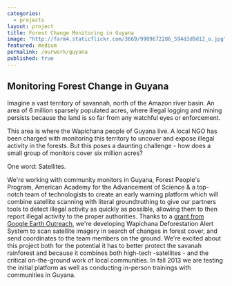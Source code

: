 ```yaml
---
categories: 
  - projects
layout: project
title: Forest Change Monitoring in Guyana
image: "http://farm4.staticflickr.com/3669/9909672286_594d3d9d12_o.jpg"
featured: medium
permalink: /ourwork/guyana
published: true
---
```


## Monitoring Forest Change in Guyana

Imagine a vast territory of savannah, north of the Amazon river basin. An area of 6 million sparsely populated acres, where illegal logging and mining persists because the land is so far from any watchful eyes or enforcement.

This area is where the Wapichana people of Guyana live. A local NGO has been charged with monitoring this territory to uncover and expose illegal activity in the forests. But this poses a daunting challenge - how does a small group of monitors cover six million acres?

One word: Satellites. 

We're working with community monitors in Guyana, Forest People's Program, American Academy for the Advancement of Science & a top-notch team of technologists to create an early warning platform which will combine satellite scanning with literal groundtruthing to give our partners tools to detect illegal activity as quickly as possible, allowing them to then report illegal activity to the proper authorities. Thanks to a [grant from Google Earth Outreach](http://www.google.com/earth/outreach/grants/developer/index.html), we're developing Wapichana Deforestation Alert System to scan satellite imagery in search of changes in forest cover, and send coordinates to the team members on the ground. We're excited about this project both for the potential it has to better protect the savanah rainforest and because it combines both high-tech -satellites - and the critical on-the-ground work of local communities. In fall 2013 we are testing the initial platform as well as conducting in-person trainings with communities in Guyana. 